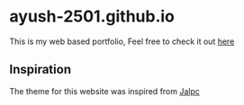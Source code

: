 # ayush-2501.github.io
This is my web based portfolio, Feel free to check it out [here](https://ayush-2501.github.io)

## Inspiration
The theme for this website was inspired from [Jalpc](https://github.com/jarrekk/Jalpc)
